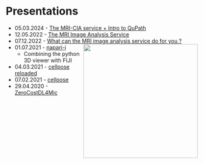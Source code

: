 # Presentations
* 05.03.2024 - [The MRI-CIA service + Intro to QuPath](https://github.com/MontpellierRessourcesImagerie/presentations/releases/download/v1.2/Presentation.IRCM.final.pdf)
* 12.05.2022 - [The MRI Image Analysis Service](https://github.com/MontpellierRessourcesImagerie/presentations/releases/download/v1.1/presentation.pdf)
* 07.12.2022 - [What can the MRI image analysis service
do for you ?](https://github.com/MontpellierRessourcesImagerie/presentations/releases/download/v1.0/mri-ia-service-inm.pdf)
<img src="https://github.com/MontpellierRessourcesImagerie/presentations/releases/download/v1.0/ani.gif/" align='right' width=300/><br>
* 01.07.2021 - [napari-j](https://montpellierressourcesimagerie.github.io/presentations/naparij/naparij.revealjs.htm)
    * Combining the python 3D viewer with FIJI
* 04.03.2021 - [cellpose reloaded](https://montpellierressourcesimagerie.github.io/presentations/cellpose_reloaded/cellpose_reloaded.revealjs.htm#/cellpose-reloaded)
* 07.02.2021 - [cellpose](https://montpellierressourcesimagerie.github.io/presentations/cellpose/cellpose_report.revealjs.htm#/cellpose)
* 29.04.2020 - [ZeroCostDL4Mic](https://montpellierressourcesimagerie.github.io/presentations/zerocostdl4mic/ZeroCostDL4Mic-exp01.revealjs.htm)

